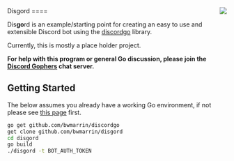 <img align="right" src="https://raw.githubusercontent.com/wiki/bwmarrin/disgord/images/gourd.jpg">
Disgord
====

Dis**go**rd is an example/starting point for creating an easy to use and 
extensible Discord bot using the [discordgo](https://github.com/bwmarrin/discordgo) 
library.

Currently, this is mostly a place holder project.

**For help with this program or general Go discussion, please join the [Discord 
Gophers](https://discord.gg/0f1SbxBZjYq9jLBk) chat server.**

## Getting Started

The below assumes you already have a working Go environment, if not please see
[this page](https://golang.org/doc/install) first.

```sh
go get github.com/bwmarrin/discordgo
get clone github.com/bwmarrin/disgord
cd disgord
go build
./disgord -t BOT_AUTH_TOKEN
```
